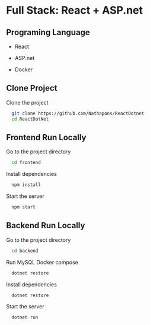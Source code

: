 
# Full Stack: React + ASP.net



## Programing Language

 - React

 - ASP.net

 - Docker


## Clone Project
Clone the project

```bash
  git clone https://github.com/Nathapons/ReactDotnet
  cd ReactDotNet
```



## Frontend Run Locally

Go to the project directory

```bash
  cd frontend
```

Install dependencies

```bash
  npm install
```

Start the server

```bash
  npm start
```


## Backend Run Locally

Go to the project directory

```bash
  cd backend
```

Run MySQL Docker compose
```bash
  dotnet restore
```

Install dependencies

```bash
  dotnet restore
```

Start the server

```bash
  dotnet run
```

